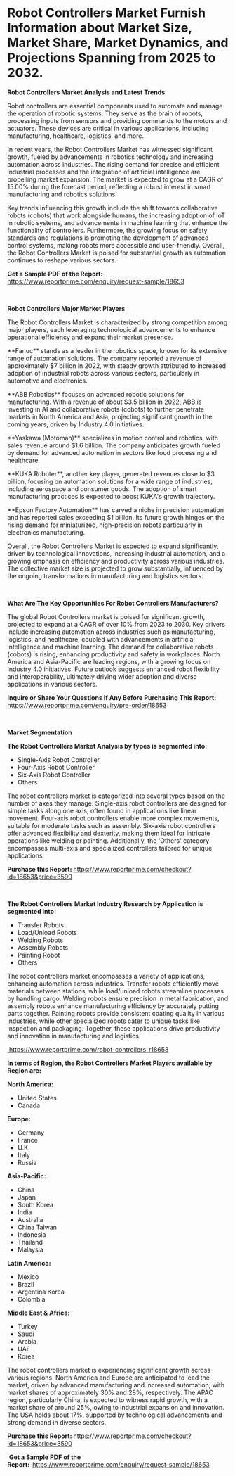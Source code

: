<p><h1>Robot Controllers Market Furnish Information about Market Size, Market Share, Market Dynamics, and Projections Spanning from 2025 to 2032.</h1></p><p><strong>Robot Controllers Market Analysis and Latest Trends</strong></p>
<p><p>Robot controllers are essential components used to automate and manage the operation of robotic systems. They serve as the brain of robots, processing inputs from sensors and providing commands to the motors and actuators. These devices are critical in various applications, including manufacturing, healthcare, logistics, and more.</p><p>In recent years, the Robot Controllers Market has witnessed significant growth, fueled by advancements in robotics technology and increasing automation across industries. The rising demand for precise and efficient industrial processes and the integration of artificial intelligence are propelling market expansion. The market is expected to grow at a CAGR of 15.00% during the forecast period, reflecting a robust interest in smart manufacturing and robotics solutions.</p><p>Key trends influencing this growth include the shift towards collaborative robots (cobots) that work alongside humans, the increasing adoption of IoT in robotic systems, and advancements in machine learning that enhance the functionality of controllers. Furthermore, the growing focus on safety standards and regulations is promoting the development of advanced control systems, making robots more accessible and user-friendly. Overall, the Robot Controllers Market is poised for substantial growth as automation continues to reshape various sectors.</p></p>
<p><strong>Get a Sample PDF of the Report:&nbsp;</strong> <a href="https://www.reportprime.com/enquiry/request-sample/18653?utm_campaign=4439&utm_medium=2&utm_source=Github&utm_content=ia&utm_term=18052025&utm_id=robot-controllers">https://www.reportprime.com/enquiry/request-sample/18653</a></p>
<p>&nbsp;</p>
<p><strong>Robot Controllers Major Market Players</strong></p>
<p><p>The Robot Controllers Market is characterized by strong competition among major players, each leveraging technological advancements to enhance operational efficiency and expand their market presence. </p><p>**Fanuc** stands as a leader in the robotics space, known for its extensive range of automation solutions. The company reported a revenue of approximately $7 billion in 2022, with steady growth attributed to increased adoption of industrial robots across various sectors, particularly in automotive and electronics.</p><p>**ABB Robotics** focuses on advanced robotic solutions for manufacturing. With a revenue of about $3.5 billion in 2022, ABB is investing in AI and collaborative robots (cobots) to further penetrate markets in North America and Asia, projecting significant growth in the coming years, driven by Industry 4.0 initiatives.</p><p>**Yaskawa (Motoman)** specializes in motion control and robotics, with sales revenue around $1.6 billion. The company anticipates growth fueled by demand for advanced automation in sectors like food processing and healthcare.</p><p>**KUKA Roboter**, another key player, generated revenues close to $3 billion, focusing on automation solutions for a wide range of industries, including aerospace and consumer goods. The adoption of smart manufacturing practices is expected to boost KUKA's growth trajectory.</p><p>**Epson Factory Automation** has carved a niche in precision automation and has reported sales exceeding $1 billion. Its future growth hinges on the rising demand for miniaturized, high-precision robots particularly in electronics manufacturing.</p><p>Overall, the Robot Controllers Market is expected to expand significantly, driven by technological innovations, increasing industrial automation, and a growing emphasis on efficiency and productivity across various industries. The collective market size is projected to grow substantially, influenced by the ongoing transformations in manufacturing and logistics sectors.</p></p>
<p>&nbsp;</p>
<p><strong>What Are The Key Opportunities For Robot Controllers Manufacturers?</strong></p>
<p><p>The global Robot Controllers market is poised for significant growth, projected to expand at a CAGR of over 10% from 2023 to 2030. Key drivers include increasing automation across industries such as manufacturing, logistics, and healthcare, coupled with advancements in artificial intelligence and machine learning. The demand for collaborative robots (cobots) is rising, enhancing productivity and safety in workplaces. North America and Asia-Pacific are leading regions, with a growing focus on Industry 4.0 initiatives. Future outlook suggests enhanced robot flexibility and interoperability, ultimately driving wider adoption and diverse applications in various sectors.</p></p>
<p><strong>Inquire or Share Your Questions If Any Before Purchasing This Report:</strong> <a href="https://www.reportprime.com/enquiry/pre-order/18653?utm_campaign=4439&utm_medium=2&utm_source=Github&utm_content=ia&utm_term=18052025&utm_id=robot-controllers">https://www.reportprime.com/enquiry/pre-order/18653</a></p>
<p>&nbsp;</p>
<p><strong>Market Segmentation</strong></p>
<p><strong>The Robot Controllers Market Analysis by types is segmented into:</strong></p>
<p><ul><li>Single-Axis Robot Controller</li><li>Four-Axis Robot Controller</li><li>Six-Axis Robot Controller</li><li>Others</li></ul></p>
<p><p>The robot controllers market is categorized into several types based on the number of axes they manage. Single-axis robot controllers are designed for simple tasks along one axis, often found in applications like linear movement. Four-axis robot controllers enable more complex movements, suitable for moderate tasks such as assembly. Six-axis robot controllers offer advanced flexibility and dexterity, making them ideal for intricate operations like welding or painting. Additionally, the 'Others' category encompasses multi-axis and specialized controllers tailored for unique applications.</p></p>
<p><strong>Purchase this Report:&nbsp;</strong><a href="https://www.reportprime.com/checkout?id=18653&price=3590&utm_campaign=4439&utm_medium=2&utm_source=Github&utm_content=ia&utm_term=18052025&utm_id=robot-controllers">https://www.reportprime.com/checkout?id=18653&price=3590</a></p>
<p>&nbsp;</p>
<p><strong>The Robot Controllers Market Industry Research by Application is segmented into:</strong></p>
<p><ul><li>Transfer Robots</li><li>Load/Unload Robots</li><li>Welding Robots</li><li>Assembly Robots</li><li>Painting Robot</li><li>Others</li></ul></p>
<p><p>The robot controllers market encompasses a variety of applications, enhancing automation across industries. Transfer robots efficiently move materials between stations, while load/unload robots streamline processes by handling cargo. Welding robots ensure precision in metal fabrication, and assembly robots enhance manufacturing efficiency by accurately putting parts together. Painting robots provide consistent coating quality in various industries, while other specialized robots cater to unique tasks like inspection and packaging. Together, these applications drive productivity and innovation in manufacturing and logistics.</p></p>
<p><a href="https://www.reportprime.com/robot-controllers-r18653?utm_campaign=4439&utm_medium=2&utm_source=Github&utm_content=ia&utm_term=18052025&utm_id=robot-controllers">&nbsp;https://www.reportprime.com/robot-controllers-r18653</a></p>
<p><strong>In terms of Region, the Robot Controllers Market Players available by Region are:</strong></p>
<p>
    <p> <strong> North America: </strong>
        <ul>
            <li>United States</li>
            <li>Canada</li>
        </ul>
        </p> 
    <p> <strong> Europe: </strong>
        <ul>
            <li>Germany</li>
            <li>France</li>
            <li>U.K.</li>
            <li>Italy</li>
            <li>Russia</li>
        </ul>
        </p> 
    <p> <strong> Asia-Pacific: </strong>
        <ul>
            <li>China</li>
            <li>Japan</li>
            <li>South Korea</li>
            <li>India</li>
            <li>Australia</li>
            <li>China Taiwan</li>
            <li>Indonesia</li>
            <li>Thailand</li>
            <li>Malaysia</li>
        </ul>
        </p> 
    <p> <strong> Latin America: </strong>
        <ul>
            <li>Mexico</li>
            <li>Brazil</li>
            <li>Argentina Korea</li>
            <li>Colombia</li>
        </ul>
        </p> 
    <p> <strong> Middle East & Africa: </strong>
        <ul>
            <li>Turkey</li>
            <li>Saudi</li>
            <li>Arabia</li>
            <li>UAE</li>
            <li>Korea</li>
        </ul>
    </p>
    </p>
<p><p>The robot controllers market is experiencing significant growth across various regions. North America and Europe are anticipated to lead the market, driven by advanced manufacturing and increased automation, with market shares of approximately 30% and 28%, respectively. The APAC region, particularly China, is expected to witness rapid growth, with a market share of around 25%, owing to industrial expansion and innovation. The USA holds about 17%, supported by technological advancements and strong demand in diverse sectors.</p></p>
<p><strong>Purchase this Report: </strong><a href="https://www.reportprime.com/checkout?id=18653&price=3590&utm_campaign=4439&utm_medium=2&utm_source=Github&utm_content=ia&utm_term=18052025&utm_id=robot-controllers">https://www.reportprime.com/checkout?id=18653&price=3590</a></p>
<p>&nbsp;<strong>Get a Sample PDF of the Report:&nbsp;&nbsp;</strong><a href="https://www.reportprime.com/enquiry/request-sample/18653?utm_campaign=4439&utm_medium=2&utm_source=Github&utm_content=ia&utm_term=18052025&utm_id=robot-controllers">https://www.reportprime.com/enquiry/request-sample/18653</a></p>
<p><strong></strong></p>
<p><p></p><p></p><p></p></p>